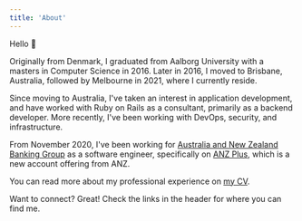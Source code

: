 ```yaml
---
title: 'About'
---
```


Hello 👋

Originally from Denmark, I graduated from Aalborg University with a masters
in Computer Science in 2016. Later in 2016, I moved to Brisbane, Australia, followed by Melbourne
in 2021, where I currently reside.

Since moving to Australia, I've taken an interest in application development,
and have worked with Ruby on Rails as a consultant, primarily as a backend developer.
More recently, I've been working with DevOps, security, and infrastructure.

From November 2020, I've been working for [Australia and New Zealand Banking Group][ANZ] as a software
engineer, specifically on [ANZ Plus], which is a new account offering from ANZ.

You can read more about my professional experience on [my CV][CV].

Want to connect? Great! Check the links in the header for where you can find me.

[ANZ]: https://www.anz.com.au/
[ANZ Plus]: https://www.anz.com.au/plus/
[CV]: https://github.com/martinbjeldbak/CV/blob/main/MartinMadsenCV.pdf
